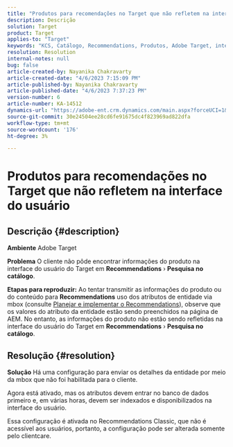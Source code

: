 ```yaml
---
title: "Produtos para recomendações no Target que não refletem na interface do usuário"
description: Descrição
solution: Target
product: Target
applies-to: "Target"
keywords: "KCS, Catálogo, Recommendations, Produtos, Adobe Target, interface do usuário, informações, pesquisa"
resolution: Resolution
internal-notes: null
bug: false
article-created-by: Nayanika Chakravarty
article-created-date: "4/6/2023 7:15:09 PM"
article-published-by: Nayanika Chakravarty
article-published-date: "4/6/2023 7:37:23 PM"
version-number: 6
article-number: KA-14512
dynamics-url: "https://adobe-ent.crm.dynamics.com/main.aspx?forceUCI=1&pagetype=entityrecord&etn=knowledgearticle&id=0c40ca52-afd4-ed11-a7c7-6045bd006b3d"
source-git-commit: 30e24504ee28cd6fe91675dc4f823969ad822dfa
workflow-type: tm+mt
source-wordcount: '176'
ht-degree: 3%

---
```


# Produtos para recomendações no Target que não refletem na interface do usuário

## Descrição {#description}


<b>Ambiente</b>
Adobe Target

<b>Problema</b>
O cliente não pôde encontrar informações do produto na interface do usuário do Target em <b>Recommendations</b> › <b>Pesquisa no catálogo</b>.

<b>Etapas para reproduzir:</b>
Ao tentar transmitir as informações do produto ou do conteúdo para <b>Recommendations</b> uso dos atributos de entidade via mbox (consulte [Planejar e implementar o Recommendations](https://experienceleague.adobe.com/docs/target/using/recommendations/plan-implement.html?lang=en)), observe que os valores do atributo da entidade estão sendo preenchidos na página de AEM. No entanto, as informações do produto não estão sendo refletidas na interface do usuário do Target em <b>Recommendations</b> › <b>Pesquisa no catálogo</b>.


## Resolução {#resolution}


<b>Solução</b>
Há uma configuração para enviar os detalhes da entidade por meio da mbox que não foi habilitada para o cliente.

Agora está ativado, mas os atributos devem entrar no banco de dados primeiro e, em várias horas, devem ser indexados e disponibilizados na interface do usuário.

Essa configuração é ativada no Recommendations Classic, que não é acessível aos usuários, portanto, a configuração pode ser alterada somente pelo clientcare.
